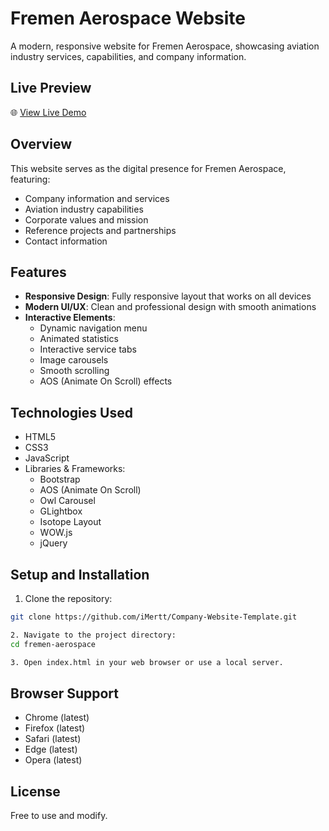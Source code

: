 # Fremen Aerospace Website

A modern, responsive website for Fremen Aerospace, showcasing aviation industry services, capabilities, and company information.

## Live Preview

🌐 [View Live Demo](https://effulgent-cassata-e99e32.netlify.app/)

## Overview

This website serves as the digital presence for Fremen Aerospace, featuring:

- Company information and services
- Aviation industry capabilities
- Corporate values and mission
- Reference projects and partnerships
- Contact information

## Features

- **Responsive Design**: Fully responsive layout that works on all devices
- **Modern UI/UX**: Clean and professional design with smooth animations
- **Interactive Elements**:
  - Dynamic navigation menu
  - Animated statistics
  - Interactive service tabs
  - Image carousels
  - Smooth scrolling
  - AOS (Animate On Scroll) effects

## Technologies Used

- HTML5
- CSS3
- JavaScript
- Libraries & Frameworks:
  - Bootstrap
  - AOS (Animate On Scroll)
  - Owl Carousel
  - GLightbox
  - Isotope Layout
  - WOW.js
  - jQuery

## Setup and Installation

1. Clone the repository:

```bash
git clone https://github.com/iMertt/Company-Website-Template.git
```

```bash
2. Navigate to the project directory:
cd fremen-aerospace
```
```bash
3. Open index.html in your web browser or use a local server.
```

## Browser Support

- Chrome (latest)
- Firefox (latest)
- Safari (latest)
- Edge (latest)
- Opera (latest)

## License

Free to use and modify.
